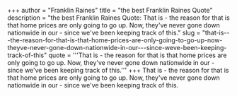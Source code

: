 +++
author = "Franklin Raines"
title = "the best Franklin Raines Quote"
description = "the best Franklin Raines Quote: That is - the reason for that is that home prices are only going to go up. Now, they've never gone down nationwide in our - since we've been keeping track of this."
slug = "that-is---the-reason-for-that-is-that-home-prices-are-only-going-to-go-up-now-theyve-never-gone-down-nationwide-in-our---since-weve-been-keeping-track-of-this"
quote = '''That is - the reason for that is that home prices are only going to go up. Now, they've never gone down nationwide in our - since we've been keeping track of this.'''
+++
That is - the reason for that is that home prices are only going to go up. Now, they've never gone down nationwide in our - since we've been keeping track of this.

